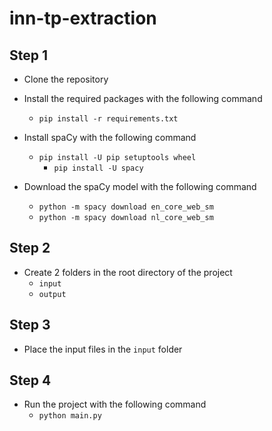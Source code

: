 # inn-tp-extraction

## Step 1
- Clone the repository
- Install the required packages with the following command
  - `pip install -r requirements.txt`

- Install spaCy with the following command
  - `pip install -U pip setuptools wheel`
    - `pip install -U spacy`

- Download the spaCy model with the following command
    - `python -m spacy download en_core_web_sm`
    - `python -m spacy download nl_core_web_sm`

## Step 2
- Create 2 folders in the root directory of the project
  - `input`
  - `output`

## Step 3
- Place the input files in the `input` folder

## Step 4
- Run the project with the following command
  - `python main.py`
